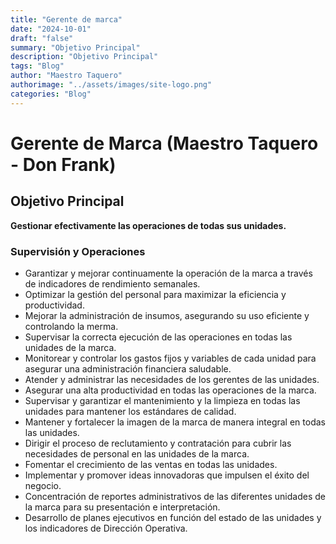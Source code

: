 ```yaml
---
title: "Gerente de marca"
date: "2024-10-01"
draft: "false"
summary: "Objetivo Principal"
description: "Objetivo Principal"
tags: "Blog"
author: "Maestro Taquero"
authorimage: "../assets/images/site-logo.png"
categories: "Blog"
---
```

# Gerente de Marca (Maestro Taquero - Don Frank)

## Objetivo Principal
**Gestionar efectivamente las operaciones de todas sus unidades.**

### Supervisión y Operaciones
- Garantizar y mejorar continuamente la operación de la marca a través de indicadores de rendimiento semanales.
- Optimizar la gestión del personal para maximizar la eficiencia y productividad.
- Mejorar la administración de insumos, asegurando su uso eficiente y controlando la merma.
- Supervisar la correcta ejecución de las operaciones en todas las unidades de la marca.
- Monitorear y controlar los gastos fijos y variables de cada unidad para asegurar una administración financiera saludable.
- Atender y administrar las necesidades de los gerentes de las unidades.
- Asegurar una alta productividad en todas las operaciones de la marca.
- Supervisar y garantizar el mantenimiento y la limpieza en todas las unidades para mantener los estándares de calidad.
- Mantener y fortalecer la imagen de la marca de manera integral en todas las unidades.
- Dirigir el proceso de reclutamiento y contratación para cubrir las necesidades de personal en las unidades de la marca.
- Fomentar el crecimiento de las ventas en todas las unidades.
- Implementar y promover ideas innovadoras que impulsen el éxito del negocio.
- Concentración de reportes administrativos de las diferentes unidades de la marca para su presentación e interpretación.
- Desarrollo de planes ejecutivos en función del estado de las unidades y los indicadores de Dirección Operativa.
